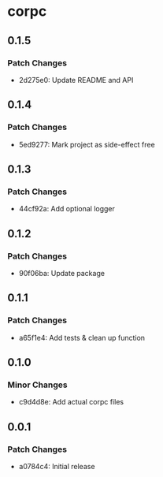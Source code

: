 # corpc

## 0.1.5

### Patch Changes

- 2d275e0: Update README and API

## 0.1.4

### Patch Changes

- 5ed9277: Mark project as side-effect free

## 0.1.3

### Patch Changes

- 44cf92a: Add optional logger

## 0.1.2

### Patch Changes

- 90f06ba: Update package

## 0.1.1

### Patch Changes

- a65f1e4: Add tests & clean up function

## 0.1.0

### Minor Changes

- c9d4d8e: Add actual corpc files

## 0.0.1

### Patch Changes

- a0784c4: Initial release
